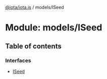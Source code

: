[@iota/iota.js](../README.md) / models/ISeed

# Module: models/ISeed

## Table of contents

### Interfaces

- [ISeed](../interfaces/models_iseed.iseed.md)
